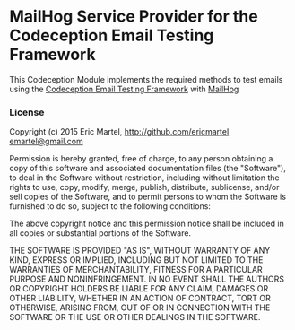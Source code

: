 # MailHog Service Provider for the Codeception Email Testing Framework

This Codeception Module implements the required methods to test emails using the [Codeception Email Testing Framework][CodeceptionEmailTestingFramework] with [MailHog]

### License
Copyright (c) 2015 Eric Martel, http://github.com/ericmartel <emartel@gmail.com>

Permission is hereby granted, free of charge, to any person obtaining a copy
of this software and associated documentation files (the "Software"), to deal
in the Software without restriction, including without limitation the rights
to use, copy, modify, merge, publish, distribute, sublicense, and/or sell
copies of the Software, and to permit persons to whom the Software is
furnished to do so, subject to the following conditions:

The above copyright notice and this permission notice shall be included in
all copies or substantial portions of the Software.

THE SOFTWARE IS PROVIDED "AS IS", WITHOUT WARRANTY OF ANY KIND, EXPRESS OR
IMPLIED, INCLUDING BUT NOT LIMITED TO THE WARRANTIES OF MERCHANTABILITY,
FITNESS FOR A PARTICULAR PURPOSE AND NONINFRINGEMENT. IN NO EVENT SHALL THE
AUTHORS OR COPYRIGHT HOLDERS BE LIABLE FOR ANY CLAIM, DAMAGES OR OTHER
LIABILITY, WHETHER IN AN ACTION OF CONTRACT, TORT OR OTHERWISE, ARISING FROM,
OUT OF OR IN CONNECTION WITH THE SOFTWARE OR THE USE OR OTHER DEALINGS IN
THE SOFTWARE.

   [MailHog]: https://github.com/mailhog/MailHog
   [CodeceptionEmailTestingFramework]: https://github.com/ericmartel/codeception-email
   

